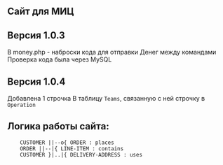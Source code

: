 ##  Сайт для МИЦ


## Версия 1.0.3

В money.php - наброски кода для отправки Денег между командами
Проверка кода была через MySQL

## Версия 1.0.4
Добавлена 1 строчка В таблицу `Teams`, связанную с ней строчку в `Operation`

## Логика работы сайта:

```erDiagram
    CUSTOMER ||--o{ ORDER : places
    ORDER ||--|{ LINE-ITEM : contains
    CUSTOMER }|..|{ DELIVERY-ADDRESS : uses
```
